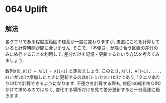 # 064 Uplift

## 解法
各クエリである程度広範囲の標高が一度に変わりますが, 愚直にこれを計算していると計算時間が間に合いません. そこで, 「不便さ」が隣り合う区画の差分のみに依存することを利用して, 差分だけを記憶・更新するという方法を考えてみましょう.

数列`D`を, `D[i] = A[i] - A[i+1]` と定めましょう. このとき, `A[l], A[l+1], ..., A[r]`が`v`だけ増加したときに更新するのは`D[l-1]`と`D[r]`だけであり, 1クエリあたりO(1)で計算できるようになります.
不便さを計算する際も, 毎回`D`の総和をO(N)かけて求めるのではなく, 変化する場所だけを見て差分更新すると十分高速に動きます.